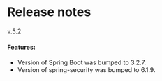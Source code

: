 # Release notes

v.5.2

#### Features:

* Version of Spring Boot was bumped to 3.2.7.
* Version of spring-security was bumped to 6.1.9.

